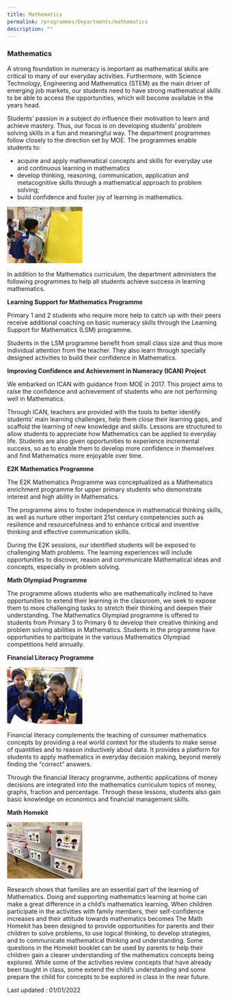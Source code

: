 ```yaml
---
title: Mathematics
permalink: /programmes/Departments/mathematics
description: ""
---
```

### Mathematics

A strong foundation in numeracy is important as mathematical skills are critical to many of our everyday activities. Furthermore, with Science Technology, Engineering and Mathematics (STEM) as the main driver of emerging job markets, our students need to have strong mathematical skills to be able to access the opportunities, which will become available in the years head.

Students’ passion in a subject do influence their motivation to learn and achieve mastery. Thus, our focus is on developing students’ problem solving skills in a fun and meaningful way. The department programmes follow closely to the direction set by MOE. The programmes enable students to: 

*   acquire and apply mathematical concepts and skills for everyday use and continuous learning in mathematics
*   develop thinking, reasoning, communication, application and metacognitive skills through a mathematical approach to problem solving;
*   build confidence and foster joy of learning in mathematics.

<img src="/images/math1.png" 
     style="width:35%">
		 
In addition to the Mathematics curriculum, the department administers the following programmes to help all students achieve success in learning mathematics. 

**Learning Support for Mathematics Programme**  
  
Primary 1 and 2 students who require more help to catch up with their peers receive additional coaching on basic numeracy skills through the Learning Support for Mathematics (LSM) programme.

Students in the LSM programme benefit from small class size and thus more individual attention from the teacher. They also learn through specially designed activities to build their confidence in Mathematics.

**Improving Confidence and Achievement in Numeracy (ICAN) Project**  
  
We embarked on ICAN with guidance from MOE in 2017. This project aims to raise the confidence and achievement of students who are not performing well in Mathematics.

Through ICAN, teachers are provided with the tools to better identify students’ main learning challenges, help them close their learning gaps, and scaffold the learning of new knowledge and skills. Lessons are structured to allow students to appreciate how Mathematics can be applied to everyday life. Students are also given opportunities to experience incremental success, so as to enable them to develop more confidence in themselves and find Mathematics more enjoyable over time.

**E2K Mathematics Programme**  
  
The E2K Mathematics Programme was conceptualized as a Mathematics enrichment programme for upper primary students who demonstrate interest and high ability in Mathematics.

The programme aims to foster independence in mathematical thinking skills, as well as nurture other important 21st century competencies such as resilience and resourcefulness and to enhance critical and inventive thinking and effective communication skills.   

During the E2K sessions, our identified students will be exposed to challenging Math problems. The learning experiences will include opportunities to discover, reason and communicate Mathematical ideas and concepts, especially in problem solving.

**Math Olympiad Programme**  
  
The programme allows students who are mathematically inclined to have opportunities to extend their learning in the classroom, we seek to expose them to more challenging tasks to stretch their thinking and deepen their understanding. The Mathematics Olympiad programme is offered to students from Primary 3 to Primary 6 to develop their creative thinking and problem solving abilities in Mathematics. Students in the programme have opportunities to participate in the various Mathematics Olympiad competitions held annually.

**Financial Literacy Programme**  
 
 <img src="/images/math2.png" 
     style="width:35%">
		 
Financial literacy complements the teaching of consumer mathematics concepts by providing a real world context for the students to make sense of quantities and to reason inductively about data. It provides a platform for students to apply mathematics in everyday decision making, beyond merely finding the “correct” answers.

Through the financial literacy programme, authentic applications of money decisions are integrated into the mathematics curriculum topics of money, graphs, fraction and percentage. Through these lessons, students also gain basic knowledge on economics and financial management skills.

**Math Homekit**  

<img src="/images/math3.png" 
     style="width:35%">
		 
Research shows that families are an essential part of the learning of Mathematics. Doing and supporting mathematics learning at home can make a great difference in a child’s mathematics learning. When children participate in the activities with family members, their self-confidence increases and their attitude towards mathematics becomes
The Math Homekit has been designed to provide opportunities for parents and their children to solve problems, to use logical thinking, to develop strategies, and to communicate mathematical thinking and understanding. Some questions in the Homekit booklet can be used by parents to help their children gain a clearer understanding of the mathematics concepts being explored. While some of the activities review concepts that have already been taught in class, some extend the child’s understanding and some prepare the child for concepts to be explored in class in the near future.

Last updated : 01/01/2022